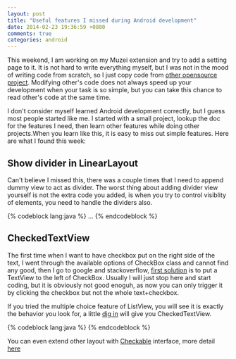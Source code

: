 ```yaml
---
layout: post
title: "Useful features I missed during Android development"
date: 2014-02-23 19:36:59 +0800
comments: true
categories: android
---
```



This weekend, I am working on my Muzei extension and try to add a setting page to it. It is not hard to write everything myself, but I was not in the mood of writing code from scratch, so I just copy code from [other opensource project](https://github.com/flavienlaurent/muzeihash). Modifying other's code does not always speed up your development when your task is so simple, but you can take this chance to read other's code at the same time. 

I don't consider myself learned Android development correctly, but I guess most people started like me. I started with a small project, lookup the doc for the features I need, then learn other features while doing other projects.When you learn like this, it is easy to miss out simple features. Here are what I found this week:

## Show divider in LinearLayout

Can't believe I missed this, there was a couple times that I need to append dummy view to act as divider. The worst thing about adding divider view yourself is not the extra code you added, is when you try to control visiblity of elements, you need to handle the dividers also.

{% codeblock lang:java %}
<LinearLayout xmlns:android="http://schemas.android.com/apk/res/android"
    android:layout_width="match_parent"
    android:layout_height="match_parent"
    android:orientation="horizontal"
    android:showDividers="middle"
    android:divider="?android:dividerVertical"
    android:dividerPadding="4dp">
    ...
</LinearLayout>
{% endcodeblock %}

## CheckedTextView

The first time when I want to have checkbox put on the right side of the text, I went through the available options of CheckBox class and cannot find any good, then I go to google and stackoverflow, [first solution](http://stackoverflow.com/questions/5000213/how-to-set-the-checkbox-on-the-right-side-of-the-text) is to put a TextView to the left of CheckBox. Usually I will just stop here and start coding, but it is obviously not good enoguh, as now you can only trigger it by clicking the checkbox but not the whole text+checkbox. 

If you tried the multiple choice feature of ListView, you will see it is exactly the behavior you look for, a little [dig in](https://android.googlesource.com/platform/frameworks/base/+/master/core/res/res/layout/simple_list_item_multiple_choice.xml) will give you CheckedTextView.

{% codeblock lang:java %}
<CheckedTextView xmlns:android="http://schemas.android.com/apk/res/android"
    android:id="@android:id/text1"
    android:layout_width="match_parent"
    android:layout_height="?android:attr/listPreferredItemHeightSmall"
    android:textAppearance="?android:attr/textAppearanceListItemSmall"
    android:gravity="center_vertical"
    android:checkMark="?android:attr/listChoiceIndicatorMultiple"
    android:paddingStart="?android:attr/listPreferredItemPaddingStart"
    android:paddingEnd="?android:attr/listPreferredItemPaddingEnd"
/>
{% endcodeblock %}

You can even extend other layout with [Checkable](http://developer.android.com/reference/android/widget/Checkable.html) interface, more detail [here](http://chris.banes.me/2013/03/22/checkable-views/)
